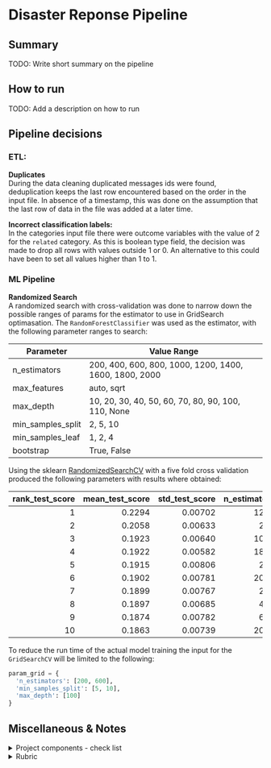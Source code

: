 # Disaster Reponse Pipeline

## Summary
TODO: Write short summary on the pipeline

## How to run
TODO: Add a description on how to run 

## Pipeline decisions
### ETL:
<b>Duplicates</b>   
During the data cleaning duplicated messages ids were found, deduplication keeps the last row encountered
based on the order in the input file. In absence of a timestamp, this was done on the assumption
that the last row of data in the file was added at a later time.

<b>Incorrect classification labels:</b>  
In the categories input file there were outcome variables with the value of 2 for the `related` category.
As this is boolean type field, the decision was made to drop all rows with values outside 1 or 0. An alternative
to this could have been to set all values higher than 1 to 1.

### ML Pipeline
<b>Randomized Search</b>  
A randomized search with cross-validation was done to narrow down the possible ranges of params for the estimator to use in
GridSearch optimasation. The `RandomForestClassifier` was used as the estimator, with the following
parameter ranges to search:

| Parameter | Value Range |
|-----|-----|
| n_estimators | 200, 400, 600, 800, 1000, 1200, 1400, 1600, 1800, 2000 |
| max_features | auto, sqrt |
| max_depth | 10, 20, 30, 40, 50, 60, 70, 80, 90, 100, 110, None |
| min_samples_split | 2, 5, 10 |
| min_samples_leaf | 1, 2, 4 |
| bootstrap | True, False |

Using the sklearn [RandomizedSearchCV](https://scikit-learn.org/stable/modules/generated/sklearn.model_selection.RandomizedSearchCV.html)
with a five fold cross validation produced the following parameters with results where obtained:

|   rank_test_score | mean_test_score | std_test_score |   n_estimators |   min_samples_split |   min_samples_leaf | max_features   |   max_depth | bootstrap   |
|------------------:|----------------:|---------------:|---------------:|--------------------:|-------------------:|:---------------|------------:|:------------|
|                 1 |          0.2294 |       0.00702  |           1200 |                  10 |                  1 | auto           |         110 | False       |
|                 2 |          0.2058 |       0.00633  |            200 |                   5 |                  2 | sqrt           |         110 | True        |
|                 3 |          0.1923 |       0.00640  |           1000 |                   5 |                  4 | auto           |         100 | False       |
|                 4 |          0.1922 |       0.00582  |           1800 |                  10 |                  4 | sqrt           |         100 | False       |
|                 5 |          0.1915 |       0.00806  |            200 |                   2 |                  1 | auto           |          20 | False       |
|                 6 |          0.1902 |       0.00781  |           2000 |                  10 |                  2 | sqrt           |          20 | False       |
|                 7 |          0.1899 |       0.00767  |            200 |                   2 |                  1 | sqrt           |          30 | False       |
|                 8 |          0.1897 |       0.00685  |            400 |                   2 |                  4 | auto           |          70 | False       |
|                 9 |          0.1874 |       0.00782  |            600 |                   2 |                  4 | auto           |          40 | False       |
|                10 |          0.1863 |       0.00739  |           2000 |                  10 |                  4 | auto           |          50 | True        |

To reduce the run time of the actual model training the input for the `GridSearchCV` will be limited to the following:
```python
param_grid = {
  'n_estimators': [200, 600],
  'min_samples_split': [5, 10],
  'max_depth': [100]
}
```

## Miscellaneous & Notes
<details><summary>Project components - check list</summary>

- [x] (1) ETL Pipeline; in a Python script, process_data.py, write a data cleaning pipeline that:

  - [x] Loads the messages and categories datasets
  - [x] Merges the two datasets
  - [x] Cleans the data
  - [x] Stores it in a SQLite database

- [ ] (2) ML Pipeline; in a Python script, train_classifier.py, write a machine learning pipeline that:
  - [x] Loads data from the SQLite database
  - [x] Splits the dataset into training and test sets
  - [x] Builds a text processing and machine learning pipeline
  - [x] Trains and tunes a model using GridSearchCV
  - [ ] Outputs results on the test set
  - [x] Exports the final model as a pickle file
    
- [ ] (3) Flask Web App; we are providing much of the flask web app for you, but feel free to add extra features depending on your knowledge of flask, html, css and javascript. For this part, you'll need to:
  - [ ] Modify file paths for database and model as needed
  - [ ] Add data visualizations using Plotly in the web app. One example is provided for you
</details>



<details><summary>Rubric</summary>

#### Github & Code Quality

| Criteria | Meets Specifications |
| -------- | ---------------------| 
| The project demonstrates an understanding of Git and Github. | All project code is stored in a GitHub repository and a link to the repository has been provided for reviewers. The student made at least 3 commits to this repository. | 
| The project shows proper use of documentation. | The README file includes a summary of the project, how to run the Python scripts and web app, and an explanation of the files in the repository. Comments are used effectively and each function has a docstring. |
| The project code is clean and modular. | Scripts have an intuitive, easy-to-follow structure with code separated into logical functions. Naming for variables and functions follows the PEP8 style guidelines. |

#### ETL

| Criteria | Meets Specifications |
| -------- | ---------------------| 
| ETL script runs without errors. | The ETL script, process_data.py, runs in the terminal without errors. The script takes the file paths of the two datasets and database, cleans the datasets, and stores the clean data into a SQLite database in the specified database file path. |
| ETL script properly cleans the data. | The script successfully follows steps to clean the dataset. It merges the messages and categories datasets, splits the categories column into separate, clearly named columns, converts values to binary, and drops duplicates. |

#### Machine Learning
| Criteria | Meets Specifications |
| -------- | ---------------------|
| Machine learning script runs without errors. | The machine learning script, train_classifier.py, runs in the terminal without errors. The script takes the database file path and model file path, creates and trains a classifier, and stores the classifier into a pickle file to the specified model file path. |
| The project shows an understanding of NLP techniques to process text data. | The script uses a custom tokenize function using nltk to case normalize, lemmatize, and tokenize text. This function is used in the machine learning pipeline to vectorize and then apply TF-IDF to the text. |
| The project demonstrates proper use of pipelines and grid search. | The script builds a pipeline that processes text and then performs multi-output classification on the 36 categories in the dataset. GridSearchCV is used to find the best parameters for the model. |
| The project demonstrates an understanding of training vs. test data and model evaluation. | The TF-IDF pipeline is only trained with the training data. The f1 score, precision and recall for the test set is outputted for each category. |


#### Deployment
| Criteria | Meets Specifications |
| -------- | ---------------------|
| The web app runs without errors and displays visualizations that describe the training data. | The web app, run.py, runs in the terminal without errors. The main page includes at least two visualizations using data from the SQLite database. |
| The web app successfully uses the trained model to input text and return classification results. | When a user inputs a message into the app, the app returns classification results for all 36 categories. |
</details>